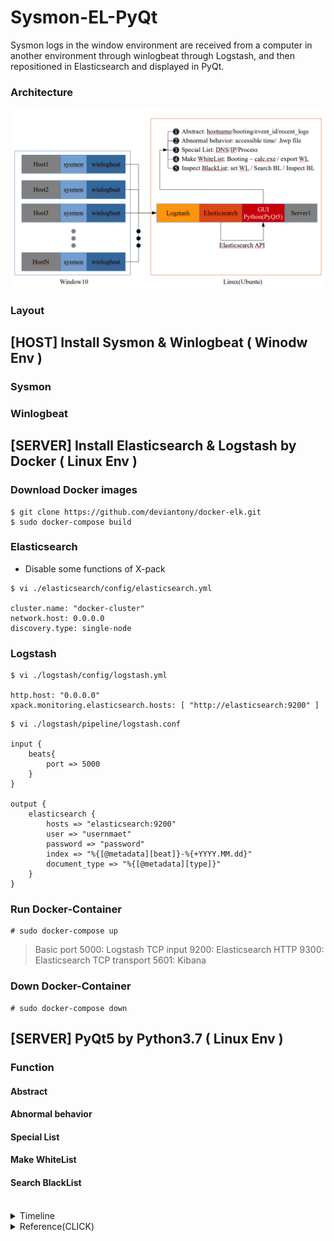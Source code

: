 # Sysmon-EL-PyQt
Sysmon logs in the window environment are received from a computer in another environment through winlogbeat through Logstash, and then repositioned in Elasticsearch and displayed in PyQt.

### Architecture

![ex_screenshot](./img/Architecture.png)

### Layout



## [HOST] Install Sysmon & Winlogbeat ( Winodw Env )

### Sysmon


### Winlogbeat


## [SERVER] Install Elasticsearch & Logstash by Docker ( Linux Env )

### Download Docker images
```
$ git clone https://github.com/deviantony/docker-elk.git
$ sudo docker-compose build
```

### Elasticsearch 

* Disable some functions of X-pack <br/>

```
$ vi ./elasticsearch/config/elasticsearch.yml

cluster.name: "docker-cluster" 
network.host: 0.0.0.0 
discovery.type: single-node
```

### Logstash

```
$ vi ./logstash/config/logstash.yml

http.host: "0.0.0.0"
xpack.monitoring.elasticsearch.hosts: [ "http://elasticsearch:9200" ]
```

```
$ vi ./logstash/pipeline/logstash.conf

input {
    beats{
        port => 5000
    }    
}

output {
    elasticsearch {
        hosts => "elasticsearch:9200"
        user => "usernmaet"
        password => "password"
        index => "%{[@metadata][beat]}-%{+YYYY.MM.dd}"
        document_type => "%{[@metadata][type]}"
    }
}
```
### Run Docker-Container
```
# sudo docker-compose up 
```

> Basic port
5000: Logstash TCP input
9200: Elasticsearch HTTP
9300: Elasticsearch TCP transport
5601: Kibana


### Down Docker-Container
```
# sudo docker-compose down
```




## [SERVER] PyQt5 by Python3.7 ( Linux Env )

### Function

#### Abstract

#### Abnormal behavior

#### Special List

#### Make WhiteList

#### Search BlackList


</br>

<details>
<summary>Timeline</summary>


<div markdown="1">

## 2020.08.18 
 local -> git connected
## 2020.08.19
 whitelist 함수 정의 및 구현
## 2020.08.20
* Upload Reference </br>
* server에서 client의 값이 들어오지 않을때</br> 
 1. network 상태가 이전 상태와 같은지 확인
 2. network 상태가 같다면 ip의 변동이 있는지 확인
 3. network 상태가 바뀌었다면 winlogbeat.yml의 ip를 확인
* Upload ui file
## 2020.08.21
* Update Whitelist 이외의 layout 구현 완료
* Error 찾는중 1번 실행은 잘 되지만 clear이후 2번실행은 값이 변하지 않는 것이 발견됌
## 2020.08.22
* Abnormal Tab idea구상
* Abnormal Tab layout 구현 완료
## 2020.08.24
* Abnormal .hwp file open 잡기 가능
## 2020.08.25
* Sysmon - EL - PyQt5 구현 완료
 

</div>
</details>

<details>
<summary>Reference(CLICK)</summary>
 

<div markdown="1">

### docker ELK와 sysmon 연동


### 1. 개요


#### 1.1 아키텍처

1. 수집한 sysmon이벤트를 winlogbeat를 사용하여 ELK서버의 logstash로 전달
2. logstash는 sysmon이벤트를 elasticsearch에 전달
3. kibana로 elasticsearch의 데이터를 탐색


### 2. 서버설정
* 서버 버전: ubuntu 18.04LTS </br>
* docker, docker-compose 설치




#### 2.4 kibana 설정
```
$ vi ./kibana/config/kibana.yml

server.name: kibana
server.host: "0"
elasticsearch.hosts: [ "http://elasticsearch:9200" ]
xpack.monitoring.ui.container.elasticsearch.enabled: true
```



### 3. 악성코드 실행하는 가상머신 설정

#### 3.1 winlogbeat 설치&설정
- 다운로드:  [https://www.elastic.co/kr/downloads/beats/winlogbeat](https://www.elastic.co/kr/downloads/beats/winlogbeat)
![docker%20ELK%20sysmon/Untitled%201.png](docker%20ELK%20sysmon/Untitled%201.png)


- sysmon데이터 전송을 위한 winlogbeat.yml설정
```
winlogbeat.event_logs:
    - name: Microsoft-Windows-Sysmon/Operational

output.logstash:
    # The Logstash hosts
    hosts: ["우분투IP:5000"]
    index: winlogbeat
```    

#### 3.2 winlogbeat 설정 적용
- winlogbeat 설정파일 적용
```
PS> .\winlogbeat.exe -c .\winlogbeat.yml
```


#### 3.3 sysmon 실행
```
PS> .\sysmon.exe -i [sysmon설정파일.xml]
PS> .\sysmon.exe -c [sysmon 업데이트 파일.
```
* 설정파일이 없으면 https://github.com/SwiftOnSecurity/sysmon-config/blob/master/sysmonconfig-export.xml 다운받아 사용


#### 3.4 winglobeat 실행
```
PS> .\install-service-winlogbeat.ps1
PS> start-service winlogbeat
```

### 4. 참고자료
* docker Sysmon-ELK: 
 https://github.com/choisungwook/malware/tree/master/01%20blue%20team/sysmon/01%20elk%EC%84%A4%EC%B9%98%2B%EC%97%B0%EB%8F%99
* Docker, ELK: https://judo0179.tistory.com/60
* Docker, ELK: https://github.com/deviantony/docker-elk
* winlogbeat: https://cyberwardog.blogspot.com/2017/02/setting-up-pentesting-i-mean-threat_87.html
* ubuntu18 고정 IP 설정: https://www.manualfactory.net/10455

</div>
</details>
